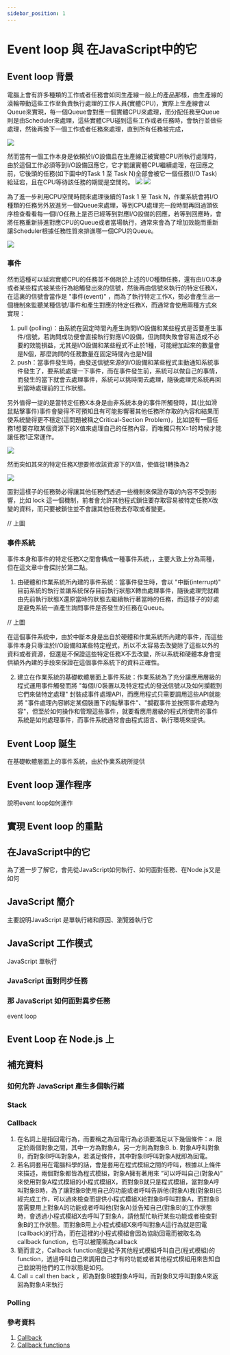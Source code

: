 ```yaml
---
sidebar_position: 1
---
```


# Event loop 與 在JavaScript中的它

## Event loop 背景
電腦上會有許多種類的工作或者任務會如同生產線一般上的產品那樣，由生產線的滾輪帶動這些工作至負責執行處理的工作人員(實體CPU)，實際上生產線會以Queue來實現，每一個Queue會對應一個實體CPU來處理，而分配任務至Queue則是由Scheduler來處理，這些實體CPU碰到這些工作或者任務時，會執行並做些處理，然後再換下一個工作或者任務來處理，直到所有任務被完成，

![](https://res.cloudinary.com/dqfxgtyoi/image/upload/v1636632652/blog/event/eventloop/scheduling_szgjwp.png)

然而當有一個工作本身是依賴於I/O設備且在生產線正被實體CPU所執行處理時，由於這個工作必須等到I/O設備回應它，它才能讓實體CPU繼續處理，在回應之前，它後頭的任務(如下圖中的Task 1 至 Task N)全部會被它一個任務(I/O Task)給延宕，且在CPU等待該任務的期間是空閒的。
![](https://res.cloudinary.com/dqfxgtyoi/image/upload/v1636557741/blog/event/eventloop/beforeEnqueue_kzf6yl.png)
![](https://res.cloudinary.com/dqfxgtyoi/image/upload/v1636557741/blog/event/eventloop/afterEnqueue_qc5xr0.png)

為了進一步利用CPU空閒時間來處理後續的Task 1 至 Task N，作業系統會將I/O 種類的任務另外放進另一個Queue來處理，等到CPU處理完一段時間再回過頭依序檢查看看每一個I/O任務上是否已經等到對應I/O設備的回應，若等到回應時，會將任務重新排進對應CPU的Queue或者當場執行，通常來會為了增加效能而重新讓Scheduler根據任務性質來排進哪一個CPU的Queue。

![](https://res.cloudinary.com/dqfxgtyoi/image/upload/v1636632653/blog/event/eventloop/reEnqueue_o24jrc.png)

### 事件
然而這種可以延宕實體CPU的任務並不侷限於上述的I/O種類任務，還有由I/O本身或者某些程式被某些行為給觸發出來的信號，然後再由信號來執行的特定任務X，在這裏的信號會當作是 "事件(event)" ，而為了執行特定工作X，勢必會產生出一個機制來監聽某種信號/事件和產生對應的特定任務X，而通常會使用兩種方式來實現：
1. pull (polling)：由系統在固定時間內產生詢問I/O設備和某些程式是否要產生事件/信號，若詢問成功便會直接執行對應I/O設備，但詢問失敗會容易造成不必要的效能損益，尤其是I/O設備和某些程式不止於1種，可能總加起來的數量會是N個，那麼詢問的任務數量在固定時間內也是N個
2. push：當事件發生時，由發送信號來源的I/O設備和某些程式主動通知系統事件發生了，要系統處理一下事件，而在事件發生前，系統可以做自己的事情，而發生的當下就會去處理事件，系統可以挑時間去處理，隨後處理完系統再回到當時處理前的工作狀態。

另外值得一提的是當特定任務X本身是由非系統本身的事件所觸發時，其(比如滑鼠點擊事件)事件會變得不可預知且有可能影響著其他任務所存取的內容和結果而使系統變得更不穩定(這問題被稱之Critical-Section Problem)，比如說有一個任務1想要存取某個資源下的X值來處理自己的任務內容，而唯獨只有X=1的時候才能讓任務1正常運作。


![](https://res.cloudinary.com/dqfxgtyoi/image/upload/v1636642604/blog/event/eventloop/criticalSectionExample1_zflvd8.png)

然而突如其來的特定任務X想要修改該資源下的X值，使值從1轉換為2

![](https://res.cloudinary.com/dqfxgtyoi/image/upload/v1636642604/blog/event/eventloop/criticalSectionExample2_jnecq7.png)

面對這樣子的任務勢必得讓其他任務們透過一些機制來保證存取的內容不受到影響，比如 lock 這一個機制，前者會允許其他程式鎖住要存取容易被特定任務X改變的資料，而只要被鎖住並不會讓其他任務去存取或者變更。

// 上圖

### 事件系統

事件本身和事件的特定任務X之間會構成一種事件系統，，主要大致上分為兩種，但在這文章中會探討於第二點。
1. 由硬體和作業系統所內建的事件系統：當事件發生時，會以 "中斷(interrupt)" 目前系統的執行並讓系統保存目前執行狀態X轉由處理事件，隨後處理完就藉由先前執行狀態X還原當時的狀態去繼續執行著當時的任務，而這樣子的好處是避免系統一直產生詢問事件是否發生的任務在Queue。

// 上圖

在這個事件系統中，由於中斷本身是出自於硬體和作業系統所內建的事件，而這些事件本身只專注於I/O設備和某些特定程式，所以不太容易去改變除了這些以外的資料或者資源，但還是不保證這些特定任務X不去改變，所以系統和硬體本身會提供額外內建的手段來保證在這個事件系統下的資料正確性。

2. 建立在作業系統的基礎軟體層面上事件系統：作業系統為了充分讓應用層級的程式運用事件觸發而將 "每個I/O裝置以及特定程式的發送信號以及如何攔截到它們來做特定處理" 封裝成事件處理API，而應用程式只需要調用這些API就能將 "事件處理內容綁定某個裝置下的點擊事件"、"攔截事件並按照事件處理內容"，但至於如何操作和管理這些事件，就要看應用層級的程式所使用的事件系統是如何處理事件，而事件系統通常會由程式語言、執行環境來提供。


## Event Loop 誕生
在基礎軟體層面上的事件系統，由於作業系統所提供


## Event loop 運作程序
說明event loop如何運作

## 實現 Event loop 的重點 

## 在JavaScript中的它
為了進一步了解它，會先從JavaScript如何執行、如何面對任務、在Node.js又是如何


## JavaScript 簡介
主要說明JavaScript 是單執行緒和原因、瀏覽器執行它


## JavaScript 工作模式
JavaScript 單執行

### JavaScript 面對同步任務

### 那 JavaScript 如何面對異步任務
event loop 

## Event Loop 在 Node.js 上


## 補充資料

### 如何允許 JavaScript 產生多個執行緒


### Stack 

### Callback
1. 在名詞上是指回電行為，而要稱之為回電行為必須要滿足以下幾個條件：a. 限定於兩個對象之間，其中一方為對象A，另一方則為對象B.  b. 對象A呼叫對象B，而對象B呼叫對象A，若滿足條件，其中對象B呼叫對象A就即為回電。
2. 若名詞套用在電腦科學的話，會是套用在程式模組之間的呼叫，根據以上條件來描述，兩個對象都皆為程式模組，對象A擁有著用來 ”可以呼叫自己(對象A)” 來使用對象A程式模組的小程式模組X，而對象B就只是程式模組，當對象A呼叫對象B時，為了讓對象B使用自己的功能或者呼叫告訴他(對象A)我(對象B)已經完成工作，可以過來檢查而提供小程式模組X給對象B呼叫對象A，而對象B當需要用上對象A的功能或者呼叫他(對象A)並告知自己(對象B)的工作狀態時，會透過小程式模組X去呼叫了對象A，請他幫忙執行某些功能或者檢查對象B的工作狀態。而對象B用上小程式模組X來呼叫對象A這行為就是回電(callback)的行為，而在這裡的小程式模組會因為協助回電而被取名為callback function，也可以被簡稱為callback
3. 簡而言之，Callback function就是給予其他程式模組呼叫自己(程式模組)的function，透過呼叫自己來調用自己才有的功能或者其他程式模組用來告知自己並說明他們的工作狀態是如何。
4. Call = call then back ，即為對象B被對象A呼叫，而對象B又呼叫對象A來返回為對象A來執行


### Polling


### 參考資料
1. [Callback](https://en.wikipedia.org/wiki/Callback_(computer_programming))
2. [Callback functions](https://docs.microsoft.com/en-us/dotnet/framework/interop/callback-functions)